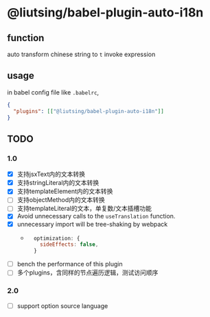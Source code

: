 # @liutsing/babel-plugin-auto-i18n

## function

auto transform chinese string to `t` invoke expression

## usage

in babel config file like `.babelrc`,

```json
{
  "plugins": [["@liutsing/babel-plugin-auto-i18n"]]
}
```

## TODO

### 1.0
- [x] 支持jsxText内的文本转换
- [x] 支持stringLiteral内的文本转换
- [x] 支持templateElement内的文本转换
- [ ] 支持objectMethod内的文本转换
- [ ] 支持templateLiteral的文本，单复数/文本插槽功能
- [x] Avoid unnecessary calls to the `useTranslation` function.
- [x] unnecessary import will be tree-shaking by webpack
  - ```js
      optimization: {
        sideEffects: false,
      }
    ```
- [ ] bench the performance of this plugin
- [ ] 多个plugins，含同样的节点遍历逻辑，测试访问顺序
### 2.0

- [ ] support option source language
